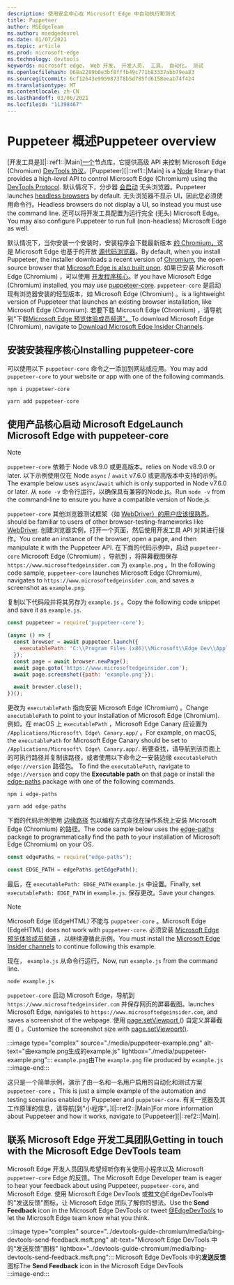 ```yaml
---
description: 使用安全中心在 Microsoft Edge 中自动执行和测试
title: Puppeteer
author: MSEdgeTeam
ms.author: msedgedevrel
ms.date: 01/07/2021
ms.topic: article
ms.prod: microsoft-edge
ms.technology: devtools
keywords: microsoft edge， Web 开发， 开发人员， 工具， 自动化， 测试
ms.openlocfilehash: 068a2289b0e3bf8fffb49c771b83337abb79ea83
ms.sourcegitcommit: 6cf12643e9959873f8b5d785fd6158eeab74f424
ms.translationtype: MT
ms.contentlocale: zh-CN
ms.lasthandoff: 03/06/2021
ms.locfileid: "11398467"
---
```

# <a name="puppeteer-overview"></a><span data-ttu-id="16a9d-104">Puppeteer 概述</span><span class="sxs-lookup"><span data-stu-id="16a9d-104">Puppeteer overview</span></span>  

<span data-ttu-id="16a9d-105">[开发工具是][|::ref1::|Main][一个][NodejsMain]节点库，它提供高级 API 来控制 Microsoft Edge \(Chromium\) [DevTools 协议][GithubChromedevtoolsProtocol]。</span><span class="sxs-lookup"><span data-stu-id="16a9d-105">[Puppeteer][|::ref1::|Main] is a [Node][NodejsMain] library that provides a high-level API to control Microsoft Edge \(Chromium\) using the [DevTools Protocol][GithubChromedevtoolsProtocol].</span></span>  <span data-ttu-id="16a9d-106">默认情况下，分步器 [会启动][WikiHeadlessBrowser] 无头浏览器。</span><span class="sxs-lookup"><span data-stu-id="16a9d-106">Puppeteer launches [headless browsers][WikiHeadlessBrowser] by default.</span></span>  <span data-ttu-id="16a9d-107">无头浏览器不显示 UI，因此您必须使用命令行。</span><span class="sxs-lookup"><span data-stu-id="16a9d-107">Headless browsers do not display a UI, so instead you must use the command line.</span></span>  <span data-ttu-id="16a9d-108">还可以将开发工具配置为运行完全 \(无头\) Microsoft Edge。</span><span class="sxs-lookup"><span data-stu-id="16a9d-108">You may also configure Puppeteer to run full \(non-headless\) Microsoft Edge as well.</span></span>  

<span data-ttu-id="16a9d-109">默认情况下，当你安装一个安装时，安装程序会下载最新版本 [的 Chromium，][ChromiumHome]这是 Microsoft Edge 也基于的开放 [源代码浏览器][MicrosoftBlogsWindowsExperience20181206]。</span><span class="sxs-lookup"><span data-stu-id="16a9d-109">By default, when you install Puppeteer, the installer downloads a recent version of [Chromium][ChromiumHome], the open-source browser that [Microsoft Edge is also built upon][MicrosoftBlogsWindowsExperience20181206].</span></span>  <span data-ttu-id="16a9d-110">如果已安装 Microsoft Edge \(Chromium\) ，可以使用 [开发程序核心][PuppeteerApivscore]。</span><span class="sxs-lookup"><span data-stu-id="16a9d-110">If you have Microsoft Edge \(Chromium\) installed, you may use [puppeteer-core][PuppeteerApivscore].</span></span>  `puppeteer-core` <span data-ttu-id="16a9d-111">是启动现有浏览器安装的轻型版本，如 Microsoft Edge \(Chromium\) 。</span><span class="sxs-lookup"><span data-stu-id="16a9d-111">is a lightweight version of Puppeteer that launches an existing browser installation, like Microsoft Edge \(Chromium\).</span></span>  <span data-ttu-id="16a9d-112">若要下载 Microsoft Edge \(Chromium\) ，请导航到"下载[Microsoft Edge 预览体验成员频道"。][MicrosoftedgeinsiderDownload]</span><span class="sxs-lookup"><span data-stu-id="16a9d-112">To download Microsoft Edge \(Chromium\), navigate to [Download Microsoft Edge Insider Channels][MicrosoftedgeinsiderDownload].</span></span>  

## <a name="installing-puppeteer-core"></a><span data-ttu-id="16a9d-113">安装安装程序核心</span><span class="sxs-lookup"><span data-stu-id="16a9d-113">Installing puppeteer-core</span></span>  

<span data-ttu-id="16a9d-114">可以使用以下 `puppeteer-core` 命令之一添加到网站或应用。</span><span class="sxs-lookup"><span data-stu-id="16a9d-114">You may add `puppeteer-core` to your website or app with one of the following commands.</span></span>  

```shell
npm i puppeteer-core
```  

```shell
yarn add puppeteer-core
```  

## <a name="launch-microsoft-edge-with-puppeteer-core"></a><span data-ttu-id="16a9d-115">使用产品核心启动 Microsoft Edge</span><span class="sxs-lookup"><span data-stu-id="16a9d-115">Launch Microsoft Edge with puppeteer-core</span></span>  

> [!NOTE]
> `puppeteer-core` <span data-ttu-id="16a9d-116">依赖于 Node v8.9.0 或更高版本。</span><span class="sxs-lookup"><span data-stu-id="16a9d-116">relies on Node v8.9.0 or later.</span></span>  <span data-ttu-id="16a9d-117">以下示例使用仅在 Node `async` / `await` v7.6.0 或更高版本中支持的示例。</span><span class="sxs-lookup"><span data-stu-id="16a9d-117">The example below uses `async`/`await` which is only supported in Node v7.6.0 or later.</span></span>  <span data-ttu-id="16a9d-118">从 `node -v` 命令行运行，以确保具有兼容的Node.js。</span><span class="sxs-lookup"><span data-stu-id="16a9d-118">Run `node -v` from the command-line to ensure you have a compatible version of Node.js.</span></span>  

`puppeteer-core` <span data-ttu-id="16a9d-119">其他浏览器测试框架（如 [WebDriver）的用户应该很熟悉][WebdriverChromiumMain]。</span><span class="sxs-lookup"><span data-stu-id="16a9d-119">should be familiar to users of other browser-testing-frameworks like [WebDriver][WebdriverChromiumMain].</span></span>  <span data-ttu-id="16a9d-120">创建浏览器实例，打开一个页面，然后使用开发工具 API 对其进行操作。</span><span class="sxs-lookup"><span data-stu-id="16a9d-120">You create an instance of the browser, open a page, and then manipulate it with the Puppeteer API.</span></span>  <span data-ttu-id="16a9d-121">在下面的代码示例中，启动 `puppeteer-core` Microsoft Edge \(Chromium\) ，导航到 ，将屏幕截图保存 `https://www.microsoftedgeinsider.com` 为 `example.png` 。</span><span class="sxs-lookup"><span data-stu-id="16a9d-121">In the following code sample, `puppeteer-core` launches Microsoft Edge \(Chromium\), navigates to `https://www.microsoftedgeinsider.com`, and saves a screenshot as `example.png`.</span></span>  

<span data-ttu-id="16a9d-122">复制以下代码段并将其另存为 `example.js` 。</span><span class="sxs-lookup"><span data-stu-id="16a9d-122">Copy the following code snippet and save it as `example.js`.</span></span>  

```javascript
const puppeteer = require('puppeteer-core');

(async () => {
  const browser = await puppeteer.launch({
    executablePath: 'C:\\Program Files (x86)\\Microsoft\\Edge Dev\\Application\\msedge.exe'
  });
  const page = await browser.newPage();
  await page.goto('https://www.microsoftedgeinsider.com');
  await page.screenshot({path: 'example.png'});

  await browser.close();
})();
```  

<span data-ttu-id="16a9d-123">更改为 `executablePath` 指向安装 Microsoft Edge \(Chromium\) 。</span><span class="sxs-lookup"><span data-stu-id="16a9d-123">Change `executablePath` to point to your installation of Microsoft Edge \(Chromium\).</span></span>  <span data-ttu-id="16a9d-124">例如，在 macOS 上 `executablePath` ，Microsoft Edge Canary 应设置为 `/Applications/Microsoft\ Edge\ Canary.app/` 。</span><span class="sxs-lookup"><span data-stu-id="16a9d-124">For example, on macOS, the `executablePath` for Microsoft Edge Canary should be set to `/Applications/Microsoft\ Edge\ Canary.app/`.</span></span>  <span data-ttu-id="16a9d-125">若要查找，请导航到该页面上的可执行路径并复制该路径，或者使用以下命令之一安装边缘 `executablePath` `edge://version` 路径包。  [][npmEdgePaths]</span><span class="sxs-lookup"><span data-stu-id="16a9d-125">To find the `executablePath`, navigate to `edge://version` and copy the **Executable path** on that page or install the [edge-paths][npmEdgePaths] package with one of the following commands.</span></span>  

```shell
npm i edge-paths
```  

```shell
yarn add edge-paths
```  
 
<span data-ttu-id="16a9d-126">下面的代码示例使用 [边缘路径][npmEdgePaths] 包以编程方式查找在操作系统上安装 Microsoft Edge \(Chromium\) 的路径。</span><span class="sxs-lookup"><span data-stu-id="16a9d-126">The code sample below uses the [edge-paths][npmEdgePaths] package to programmatically find the path to your installation of Microsoft Edge \(Chromium\) on your OS.</span></span>

```javascript
const edgePaths = require("edge-paths");

const EDGE_PATH = edgePaths.getEdgePath();
```

<span data-ttu-id="16a9d-127">最后，在 `executablePath: EDGE_PATH` `example.js` 中设置。</span><span class="sxs-lookup"><span data-stu-id="16a9d-127">Finally, set `executablePath: EDGE_PATH` in `example.js`.</span></span>  <span data-ttu-id="16a9d-128">保存更改。</span><span class="sxs-lookup"><span data-stu-id="16a9d-128">Save your changes.</span></span>  

> [!NOTE]
> <span data-ttu-id="16a9d-129">Microsoft Edge \(EdgeHTML\) 不能与 `puppeteer-core` 。</span><span class="sxs-lookup"><span data-stu-id="16a9d-129">Microsoft Edge \(EdgeHTML\) does not work with `puppeteer-core`.</span></span>  <span data-ttu-id="16a9d-130">必须安装 [Microsoft Edge 预览体验成员频道][MicrosoftedgeinsiderDownload] ，以继续遵循此示例。</span><span class="sxs-lookup"><span data-stu-id="16a9d-130">You must install the [Microsoft Edge Insider channels][MicrosoftedgeinsiderDownload] to continue following this example.</span></span>  

<span data-ttu-id="16a9d-131">现在， `example.js` 从命令行运行。</span><span class="sxs-lookup"><span data-stu-id="16a9d-131">Now, run `example.js` from the command line.</span></span>  

```shell
node example.js
```  

`puppeteer-core` <span data-ttu-id="16a9d-132">启动 Microsoft Edge，导航到 `https://www.microsoftedgeinsider.com` 并保存网页的屏幕截图。</span><span class="sxs-lookup"><span data-stu-id="16a9d-132">launches Microsoft Edge, navigates to `https://www.microsoftedgeinsider.com`, and saves a screenshot of the webpage.</span></span>  <span data-ttu-id="16a9d-133">使用 [page.setViewport ][PuppeteerApipagesetviewport] () 自定义屏幕截图 () 。</span><span class="sxs-lookup"><span data-stu-id="16a9d-133">Customize the screenshot size with [page.setViewport()][PuppeteerApipagesetviewport].</span></span>  

:::image type="complex" source="./media/puppeteer-example.png" alt-text="由example.png生成的example.js" lightbox="./media/puppeteer-example.png":::
   <span data-ttu-id="16a9d-135">`example.png`由</span><span class="sxs-lookup"><span data-stu-id="16a9d-135">The `example.png` file produced by</span></span> `example.js`  
:::image-end:::  

<span data-ttu-id="16a9d-136">这只是一个简单示例，演示了由一名和一名用户启用的自动化和测试方案 `puppeteer-core` 。</span><span class="sxs-lookup"><span data-stu-id="16a9d-136">This is just a simple example of the automation and testing scenarios enabled by Puppeteer and `puppeteer-core`.</span></span>  <span data-ttu-id="16a9d-137">有关一览器及其工作原理的信息，请导航[到"小程序"。][|::ref2::|Main]</span><span class="sxs-lookup"><span data-stu-id="16a9d-137">For more information about Puppeteer and how it works, navigate to [Puppeteer][|::ref2::|Main].</span></span>  

## <a name="getting-in-touch-with-the-microsoft-edge-devtools-team"></a><span data-ttu-id="16a9d-138">联系 Microsoft Edge 开发工具团队</span><span class="sxs-lookup"><span data-stu-id="16a9d-138">Getting in touch with the Microsoft Edge DevTools team</span></span>  

<span data-ttu-id="16a9d-139">Microsoft Edge 开发人员团队希望倾听你有关使用小程序以及 Microsoft `puppeteer-core` Edge 的反馈。</span><span class="sxs-lookup"><span data-stu-id="16a9d-139">The Microsoft Edge Developer team is eager to hear your feedback about using Puppeteer, `puppeteer-core`, and Microsoft Edge.</span></span>  <span data-ttu-id="16a9d-140">使用 Microsoft Edge DevTools 或推文@EdgeDevTools[][TwitterIntentTweetEdgedevtools]中的"发送反馈"图标，让 Microsoft Edge 团队了解你的想法。</span><span class="sxs-lookup"><span data-stu-id="16a9d-140">Use the **Send Feedback** icon in the Microsoft Edge DevTools or tweet [@EdgeDevTools][TwitterIntentTweetEdgedevtools] to let the Microsoft Edge team know what you think.</span></span>  

:::image type="complex" source="../devtools-guide-chromium/media/bing-devtools-send-feedback.msft.png" alt-text="Microsoft Edge DevTools 中的“发送反馈”图标" lightbox="../devtools-guide-chromium/media/bing-devtools-send-feedback.msft.png":::
   <span data-ttu-id="16a9d-142">Microsoft Edge DevTools 中的**发送反馈**图标</span><span class="sxs-lookup"><span data-stu-id="16a9d-142">The **Send Feedback** icon in the Microsoft Edge DevTools</span></span>  
:::image-end:::  

<!--## See also  

*   [WebDriver (Chromium)][WebdriverChromiumMain]  
*   [WebDriver (EdgeHTML)][WebdriverEdgehtmlMain]  
*   [Chrome DevTools Protocol Viewer on GitHub][GithubChromedevtoolsProtocol]  
*   [Microsoft Edge:  Making the web better through more open source collaboration on Microsoft Experience Blog][MicrosoftBlogsWindowsExperience20181206]  
*   [Download Microsoft Edge Insider Channels][MicrosoftedgeinsiderDownload]  
*   [Chromium on The Chromium Projects][ChromiumHome]  
*   [Node.js][NodejsMain]  
*   [Puppeteer][PuppeteerMain]  
*   [puppeteer vs. puppeteer-core][PuppeteerApivscore]  
*   [page.setViewport() on Puppeteer][PuppeteerApipagesetviewport]  
*   [Headless browser on Wikipedia][WikiHeadlessBrowser]  -->  

<!-- links -->  

[WebdriverChromiumMain]: ../webdriver-chromium/index.md "WebDriver (Chromium) |Microsoft Docs"  
<!--  [WebdriverEdgehtmlMain]: ../edgehtml/webdriver/index.md "WebDriver (EdgeHTML) | Microsoft Docs"  -->  

[GithubChromedevtoolsProtocol]: https://chromedevtools.github.io/devtools-protocol "Chrome DevTools 协议查看器|GitHub"  

[MicrosoftBlogsWindowsExperience20181206]: https://blogs.windows.com/windowsexperience/2018/12/06/microsoft-edge-making-the-web-better-through-more-open-source-collaboration "Microsoft Edge：通过更多开放源代码协作功能改善|Microsoft 体验博客"  

[MicrosoftedgeinsiderDownload]: https://www.microsoftedgeinsider.com/download "下载 Microsoft Edge 预览体验成员频道"  

[ChromiumHome]: https://www.chromium.org/Home "Chromium |Chromium 项目"  

[NodejsMain]: https://nodejs.org "Node.js"  

[npmEdgePaths]: https://www.npmjs.com/package/edge-paths "边缘路径|npm"  

[PuppeteerMain]: https://pptr.dev "大头车"  
[PuppeteerApivscore]: https://pptr.dev/#?product=Puppeteer&version=v2.0.0&show=api-puppeteer-vs-puppeteer-core "|大头车"  
[PuppeteerApipagesetviewport]: https://pptr.dev/#?product=Puppeteer&version=v2.0.0&show=api-pagesetviewportviewport "page.setViewport (视口) |大头车"  

[TwitterIntentTweetEdgedevtools]: https://twitter.com/intent/tweet?text=@EdgeDevTools "@EdgeDevTools - 发布推文|Twitter"  

[WikiHeadlessBrowser]: https://en.wikipedia.org/wiki/Headless_browser "无头浏览器|Wikipedia"  
